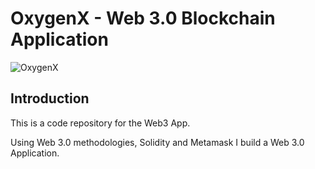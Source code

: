 # OxygenX - Web 3.0 Blockchain Application
![OxygenX](https://i.ibb.co/DVF4tNW/image.png)

## Introduction
This is a code repository for the Web3 App.

Using Web 3.0 methodologies, Solidity and Metamask I build a Web 3.0 Application.


